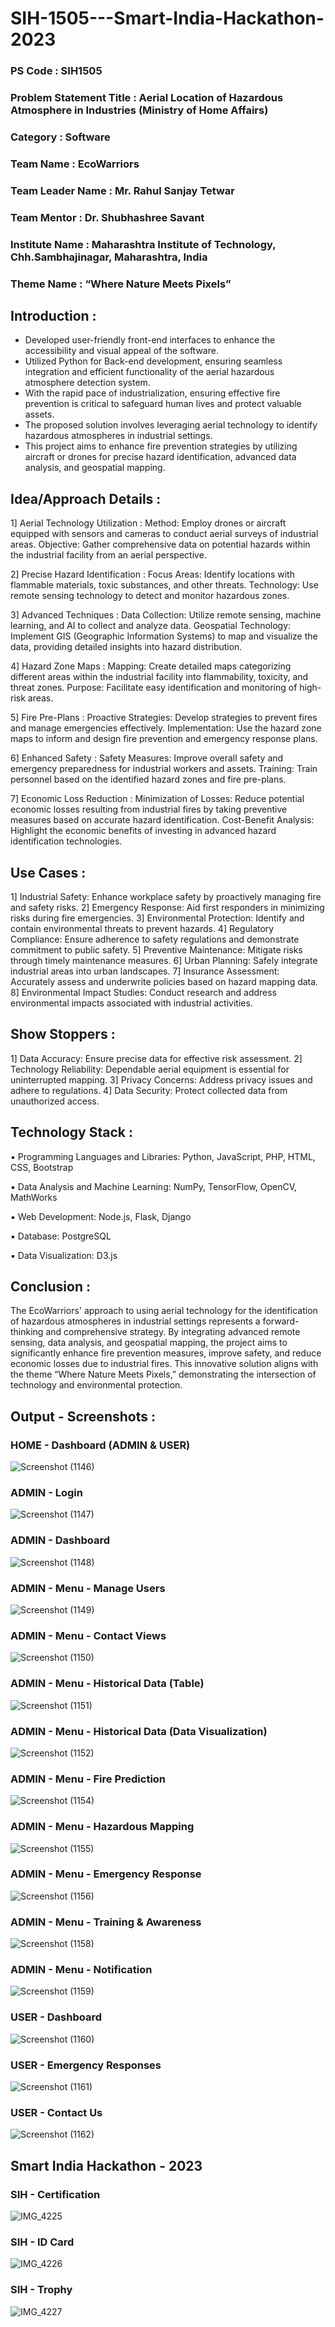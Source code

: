 # SIH-1505---Smart-India-Hackathon-2023

### PS Code : SIH1505
### Problem Statement Title : Aerial Location of Hazardous Atmosphere in Industries (Ministry of Home Affairs)
### Category : Software
### Team Name : EcoWarriors
### Team Leader Name : Mr. Rahul Sanjay Tetwar
### Team Mentor : Dr. Shubhashree Savant
### Institute Name : Maharashtra Institute of Technology, Chh.Sambhajinagar, Maharashtra, India 
### Theme Name : “Where Nature Meets Pixels”

## Introduction : 
- Developed user-friendly front-end interfaces to enhance the accessibility and visual appeal of the software.
- Utilized Python for Back-end development, ensuring seamless integration and efficient functionality of the aerial hazardous atmosphere detection system.
- With the rapid pace of industrialization, ensuring effective fire prevention is critical to safeguard human lives and protect valuable assets.
- The proposed solution involves leveraging aerial technology to identify hazardous atmospheres in industrial settings.
- This project aims to enhance fire prevention strategies by utilizing aircraft or drones for precise hazard identification, advanced data analysis, and geospatial mapping.

## Idea/Approach Details : 

1] Aerial Technology Utilization :
  Method: Employ drones or aircraft equipped with sensors and cameras to conduct aerial surveys of industrial areas.
  Objective: Gather comprehensive data on potential hazards within the industrial facility from an aerial perspective.

2] Precise Hazard Identification :
  Focus Areas: Identify locations with flammable materials, toxic substances, and other threats.
  Technology: Use remote sensing technology to detect and monitor hazardous zones.
  
3] Advanced Techniques :
  Data Collection: Utilize remote sensing, machine learning, and AI to collect and analyze data.
  Geospatial Technology: Implement GIS (Geographic Information Systems) to map and visualize the data, providing detailed insights into hazard distribution.
  
4] Hazard Zone Maps :
  Mapping: Create detailed maps categorizing different areas within the industrial facility into flammability, toxicity, and threat zones.
  Purpose: Facilitate easy identification and monitoring of high-risk areas.

5] Fire Pre-Plans :
  Proactive Strategies: Develop strategies to prevent fires and manage emergencies effectively.
  Implementation: Use the hazard zone maps to inform and design fire prevention and emergency response plans.

6] Enhanced Safety :
  Safety Measures: Improve overall safety and emergency preparedness for industrial workers and assets.
  Training: Train personnel based on the identified hazard zones and fire pre-plans.
  
7] Economic Loss Reduction :
  Minimization of Losses: Reduce potential economic losses resulting from industrial fires by taking preventive measures based on accurate hazard identification.
  Cost-Benefit Analysis: Highlight the economic benefits of investing in advanced hazard identification technologies.

## Use Cases : 
1] Industrial Safety: Enhance workplace safety by proactively managing fire and safety risks.
2] Emergency Response: Aid first responders in minimizing risks during fire emergencies.
3] Environmental Protection: Identify and contain environmental threats to prevent hazards.
4] Regulatory Compliance: Ensure adherence to safety regulations and demonstrate commitment to public safety.
5] Preventive Maintenance: Mitigate risks through timely maintenance measures.
6] Urban Planning: Safely integrate industrial areas into urban landscapes.
7] Insurance Assessment: Accurately assess and underwrite policies based on hazard mapping data.
8] Environmental Impact Studies: Conduct research and address environmental impacts associated with industrial activities.

## Show Stoppers : 
1] Data Accuracy: Ensure precise data for effective risk assessment.
2] Technology Reliability: Dependable aerial equipment is essential for uninterrupted mapping.
3] Privacy Concerns: Address privacy issues and adhere to regulations.
4] Data Security: Protect collected data from unauthorized access.

## Technology Stack : 

▪️ Programming Languages and Libraries: Python, JavaScript, PHP, HTML, CSS, Bootstrap 

▪️ Data Analysis and Machine Learning: NumPy, TensorFlow, OpenCV, MathWorks

▪️ Web Development: Node.js, Flask, Django

▪️ Database: PostgreSQL

▪️ Data Visualization: D3.js

## Conclusion : 
The EcoWarriors' approach to using aerial technology for the identification of hazardous atmospheres in industrial settings represents a forward-thinking and comprehensive strategy. By integrating advanced remote sensing, data analysis, and geospatial mapping, the project aims to significantly enhance fire prevention measures, improve safety, and reduce economic losses due to industrial fires. This innovative solution aligns with the theme “Where Nature Meets Pixels,” demonstrating the intersection of technology and environmental protection.


## Output - Screenshots : 

### HOME - Dashboard (ADMIN & USER)
![Screenshot (1146)](https://github.com/prajwalchapke055/SIH-1505---Smart-India-Hackathon-2023/assets/122814333/13176361-5b1e-40b1-bee7-12f6f31d0f7d)

### ADMIN - Login 
![Screenshot (1147)](https://github.com/prajwalchapke055/SIH-1505---Smart-India-Hackathon-2023/assets/122814333/30400138-7672-4ded-bd80-d7e9405f0adf)

### ADMIN - Dashboard
![Screenshot (1148)](https://github.com/prajwalchapke055/SIH-1505---Smart-India-Hackathon-2023/assets/122814333/33827ba6-1aa5-467d-96de-19d8c50f2202)

### ADMIN - Menu - Manage Users
![Screenshot (1149)](https://github.com/prajwalchapke055/SIH-1505---Smart-India-Hackathon-2023/assets/122814333/95b11238-9227-46e2-941a-480f5377b45c)

### ADMIN - Menu - Contact Views
![Screenshot (1150)](https://github.com/prajwalchapke055/SIH-1505---Smart-India-Hackathon-2023/assets/122814333/9014e0b6-f3e4-4cb5-be37-0b92c3a2628c)

### ADMIN - Menu - Historical Data (Table) 
![Screenshot (1151)](https://github.com/prajwalchapke055/SIH-1505---Smart-India-Hackathon-2023/assets/122814333/dc5949c2-d2a9-4949-90bf-3cf21d08b634)

### ADMIN - Menu - Historical Data (Data Visualization)
![Screenshot (1152)](https://github.com/prajwalchapke055/SIH-1505---Smart-India-Hackathon-2023/assets/122814333/645ca7f1-2995-4618-8807-7e6944f0ef77)

### ADMIN - Menu - Fire Prediction
![Screenshot (1154)](https://github.com/prajwalchapke055/SIH-1505---Smart-India-Hackathon-2023/assets/122814333/04ed9dad-033c-4472-8803-ad5662678093)

### ADMIN - Menu - Hazardous Mapping 
![Screenshot (1155)](https://github.com/prajwalchapke055/SIH-1505---Smart-India-Hackathon-2023/assets/122814333/0df878d2-e8c1-4838-957e-4e7ad1868499)

### ADMIN - Menu - Emergency Response
![Screenshot (1156)](https://github.com/prajwalchapke055/SIH-1505---Smart-India-Hackathon-2023/assets/122814333/7c34beac-03fc-4d5f-ae72-88d1a8e6d3cb)

### ADMIN - Menu - Training & Awareness
![Screenshot (1158)](https://github.com/prajwalchapke055/SIH-1505---Smart-India-Hackathon-2023/assets/122814333/a631d799-ec41-431b-88aa-538b204fea7a)

### ADMIN - Menu - Notification 
![Screenshot (1159)](https://github.com/prajwalchapke055/SIH-1505---Smart-India-Hackathon-2023/assets/122814333/ec9dd9dd-738f-426d-b0ed-b516cfcb7a47)

### USER - Dashboard 
![Screenshot (1160)](https://github.com/prajwalchapke055/SIH-1505---Smart-India-Hackathon-2023/assets/122814333/dcf6aa91-8c6c-4b73-b5d8-d0a168853ec4)

### USER - Emergency Responses 
![Screenshot (1161)](https://github.com/prajwalchapke055/SIH-1505---Smart-India-Hackathon-2023/assets/122814333/43e328f2-9332-43a1-bd3e-27a2c32ba3bc)

### USER - Contact Us
![Screenshot (1162)](https://github.com/prajwalchapke055/SIH-1505---Smart-India-Hackathon-2023/assets/122814333/e077aa2d-89bd-447f-9cbf-1e3473d46ad8)

## Smart India Hackathon - 2023 

### SIH - Certification
![IMG_4225](https://github.com/prajwalchapke055/SIH-1505---Smart-India-Hackathon-2023/assets/122814333/4a7efbbb-4983-4d91-9653-8790093f370c)

### SIH - ID Card 
![IMG_4226](https://github.com/prajwalchapke055/SIH-1505---Smart-India-Hackathon-2023/assets/122814333/6f004d7d-8d8b-4843-a46f-1ee9afda5083)

### SIH - Trophy 
![IMG_4227](https://github.com/prajwalchapke055/SIH-1505---Smart-India-Hackathon-2023/assets/122814333/0e1b89e7-6f24-4131-99b5-32f2b3d373e6)
